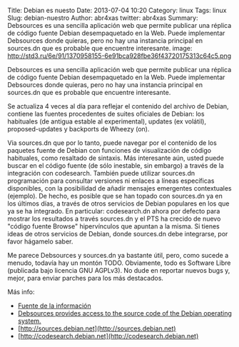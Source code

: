 Title: Debian es nuesto
Date: 2013-07-04 10:20
Category: linux
Tags: linux
Slug: debian-nuestro
Author: abr4xas
twitter: abr4xas
Summary: Debsources es una sencilla aplicación web que permite publicar una réplica de código fuente Debian desempaquetado en la Web. Puede implementar Debsources donde quieras, pero no hay una instancia principal en sources.dn que es probable que encuentre interesante.
image: http://std3.ru/6e/91/1370958155-6e91bca928fbe36f43720175313c64c5.png

Debsources es una sencilla aplicación web que permite publicar una réplica de código fuente Debian desempaquetado en la Web. Puede implementar Debsources donde quieras, pero no hay una instancia principal en sources.dn que es probable que encuentre interesante.

Se actualiza 4 veces al día para reflejar el contenido del archivo de Debian, contiene las fuentes procedentes de suites oficiales de Debian: los habituales (de antigua estable al experimental), updates (ex volátil), proposed-updates y backports de Wheezy (on). 

Via sources.dn que por lo tanto, puede navegar por el contenido de los paquetes fuente de Debian con funciones de visualización de código habituales, como resaltado de sintaxis. Más interesante aún, usted puede buscar en el código fuente (de sólo inestable, sin embargo) a través de la integración con codesearch. También puede utilizar sources.dn programación para consultar versiones ni enlaces a líneas específicas disponibles, con la posibilidad de añadir mensajes emergentes contextuales (ejemplo). De hecho, es posible que se han topado con sources.dn ya en los últimos días, a través de otros servicios de Debian populares en los que ya se ha integrado. En particular: codesearch.dn ahora por defecto para mostrar los resultados a través sources.dn y el PTS ha crecido de nuevo "código fuente Browse" hipervínculos que apuntan a la misma. Si tienes ideas de otros servicios de Debian, donde sources.dn debe integrarse, por favor hágamelo saber.

Me parece Debsources y sources.dn ya bastante útil, pero, como sucede a menudo, todavía hay un montón TODO. Obviamente, todo es Software Libre (publicada bajo licencia GNU AGPLv3). No dude en reportar nuevos bugs y, mejor, para enviar parches para los más destacados.

Más info:

 * [Fuente de la información](http://bits.debian.org/2013/07/introducing_sources.debian.net.html "all Debian source are belong to us")
 * [Debsources provides access to the source code of the Debian operating system.](http://sources.debian.net/ "Debsources provides access to the source code of the Debian operating system.")
 * [http://sources.debian.net](http://sources.debian.net)
 * [http://codesearch.debian.net](http://codesearch.debian.net)
